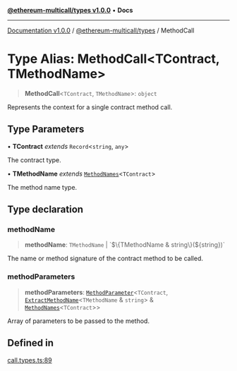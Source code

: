[**@ethereum-multicall/types v1.0.0**](../README.md) • **Docs**

***

[Documentation v1.0.0](../../../packages.md) / [@ethereum-multicall/types](../README.md) / MethodCall

# Type Alias: MethodCall\<TContract, TMethodName\>

> **MethodCall**\<`TContract`, `TMethodName`\>: `object`

Represents the context for a single contract method call.

## Type Parameters

• **TContract** *extends* `Record`\<`string`, `any`\>

The contract type.

• **TMethodName** *extends* [`MethodNames`](MethodNames.md)\<`TContract`\>

The method name type.

## Type declaration

### methodName

> **methodName**: `TMethodName` \| \`$\{TMethodName & string\}($\{string\})\`

The name or method signature of the contract method to be called.

### methodParameters

> **methodParameters**: [`MethodParameter`](MethodParameter.md)\<`TContract`, [`ExtractMethodName`](ExtractMethodName.md)\<`TMethodName` & `string`\> & [`MethodNames`](MethodNames.md)\<`TContract`\>\>

Array of parameters to be passed to the method.

## Defined in

[call.types.ts:89](https://github.com/niZmosis/ethereum-multicall/blob/2a2d077a99c23b464a4e40dd6375d06ce98594bd/packages/types/src/call.types.ts#L89)
